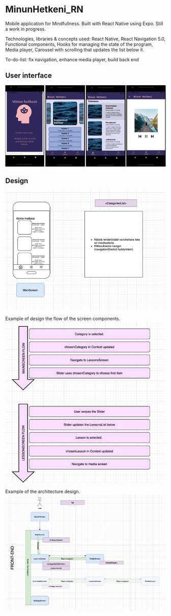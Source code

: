 # MinunHetkeni_RN
Mobile application for Mindfullness. Built with React Native using Expo. Still a work in progress.

Technologies, libraries & concepts used:
React Native,
React Navigation 5.0, 
Functional components,
Hooks for managing the state of the program,
Media player,
Carousel with scrolling that updates the list below it.

To-do-list:
fix navigation,
enhance media player,
build back end



## User interface

![example picture of user interface](pics/UserInterface.jpg)


## Design

![example picture of component design](pics/ComponentDesign_example.jpg)

Example of design the flow of the screen components.
![example picture of flow](pics/Architecture.png)

Example of the architecture design.
![example picture of architecture](pics/FrontEnd_flowchart.jpg)
